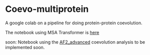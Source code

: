# Coevo-multiprotein
A google colab on a pipeline for doing protein-protein coevolution.

The notebook using MSA Transformer is [here](https://github.com/PabloGalazDavison/Coevo-multiprotein/blob/main/coevolution_PPI.ipynb)

soon: Notebook using the [AF2_advanced](https://colab.research.google.com/github/sokrypton/ColabDesign/blob/gamma/af/examples/predict.ipynb) coevolution analysis to be implemented soon.
